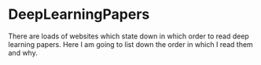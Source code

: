 # DeepLearningPapers
There are loads of websites which state down in which order to read deep learning papers. Here I am going to list down the order in which I read them and why.
